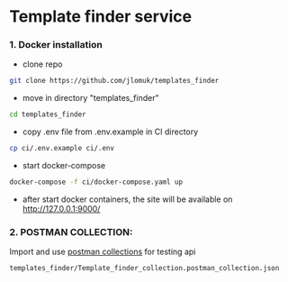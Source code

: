 # Template finder service

### 1. Docker installation

- clone repo

```sh
git clone https://github.com/jlomuk/templates_finder
```

- move in directory "templates_finder"

```sh
cd templates_finder
```

- copy .env file from .env.example in CI directory

```sh
cp ci/.env.example ci/.env
```

- start docker-compose

```sh
docker-compose -f ci/docker-compose.yaml up
```

- after start docker containers, the site will be available on http://127.0.0.1:9000/ 


### 2. POSTMAN COLLECTION:

Import and use [postman collections](https://www.postman.com/) for testing api

```sh
templates_finder/Template_finder_collection.postman_collection.json
```
